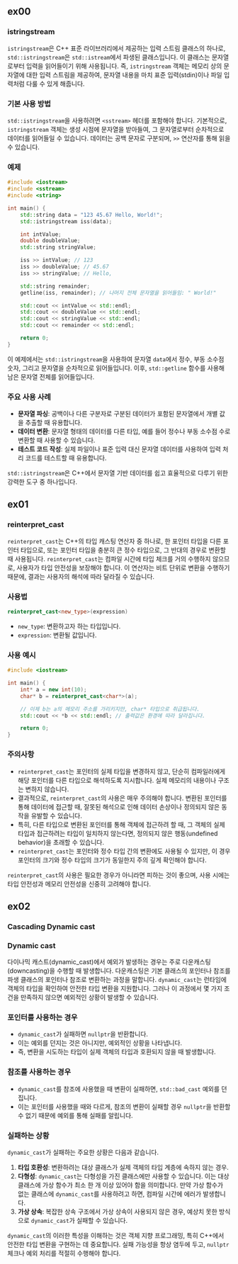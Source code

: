 ## ex00

### istringstream
`istringstream`은 C++ 표준 라이브러리에서 제공하는 입력 스트림 클래스의 하나로, `std::istringstream`은 `std::istream`에서 파생된 클래스입니다.
이 클래스는 문자열로부터 입력을 읽어들이기 위해 사용됩니다. 
즉, `istringstream` 객체는 메모리 상의 문자열에 대한 입력 스트림을 제공하여, 문자열 내용을 마치 표준 입력(stdin)이나 파일 입력처럼 다룰 수 있게 해줍니다.

### 기본 사용 방법

`std::istringstream`을 사용하려면 `<sstream>` 헤더를 포함해야 합니다.
기본적으로, `istringstream` 객체는 생성 시점에 문자열을 받아들여, 그 문자열로부터 순차적으로 데이터를 읽어들일 수 있습니다.
데이터는 공백 문자로 구분되며, `>>` 연산자를 통해 읽을 수 있습니다. 

### 예제

```cpp
#include <iostream>
#include <sstream>
#include <string>

int main() {
    std::string data = "123 45.67 Hello, World!";
    std::istringstream iss(data);

    int intValue;
    double doubleValue;
    std::string stringValue;

    iss >> intValue; // 123
    iss >> doubleValue; // 45.67
    iss >> stringValue; // Hello,

    std::string remainder;
    getline(iss, remainder); // 나머지 전체 문자열을 읽어들임: " World!"

    std::cout << intValue << std::endl;
    std::cout << doubleValue << std::endl;
    std::cout << stringValue << std::endl;
    std::cout << remainder << std::endl;

    return 0;
}
```

이 예제에서는 `std::istringstream`을 사용하여 문자열 `data`에서 정수, 부동 소수점 숫자, 그리고 문자열을 순차적으로 읽어들입니다.
이후, `std::getline` 함수를 사용해 남은 문자열 전체를 읽어들입니다.

### 주요 사용 사례

- **문자열 파싱**: 공백이나 다른 구분자로 구분된 데이터가 포함된 문자열에서 개별 값을 추출할 때 유용합니다.
- **데이터 변환**: 문자열 형태의 데이터를 다른 타입, 예를 들어 정수나 부동 소수점 수로 변환할 때 사용할 수 있습니다.
- **테스트 코드 작성**: 실제 파일이나 표준 입력 대신 문자열 데이터를 사용하여 입력 처리 코드를 테스트할 때 유용합니다.

`std::istringstream`은 C++에서 문자열 기반 데이터를 쉽고 효율적으로 다루기 위한 강력한 도구 중 하나입니다.

## ex01

### reinterpret_cast
`reinterpret_cast`는 C++의 타입 캐스팅 연산자 중 하나로, 한 포인터 타입을 다른 포인터 타입으로, 또는 포인터 타입을 충분히 큰 정수 타입으로, 그 반대의 경우로 변환할 때 사용됩니다. 
`reinterpret_cast`는 컴파일 시간에 타입 체크를 거의 수행하지 않으므로, 사용자가 타입 안전성을 보장해야 합니다.
이 연산자는 비트 단위로 변환을 수행하기 때문에, 결과는 사용자의 해석에 따라 달라질 수 있습니다.

### 사용법

```cpp
reinterpret_cast<new_type>(expression)
```

- `new_type`: 변환하고자 하는 타입입니다.
- `expression`: 변환될 값입니다.

### 사용 예시

```cpp
#include <iostream>

int main() {
    int* a = new int(10);
    char* b = reinterpret_cast<char*>(a);

    // 이제 b는 a의 메모리 주소를 가리키지만, char* 타입으로 취급됩니다.
    std::cout << *b << std::endl; // 출력값은 환경에 따라 달라집니다.

    return 0;
}
```

### 주의사항
- `reinterpret_cast`는 포인터의 실제 타입을 변경하지 않고, 단순히 컴파일러에게 해당 포인터를 다른 타입으로 해석하도록 지시합니다. 실제 메모리의 내용이나 구조는 변하지 않습니다.
- 결과적으로, `reinterpret_cast`의 사용은 매우 주의해야 합니다. 변환된 포인터를 통해 데이터에 접근할 때, 잘못된 해석으로 인해 데이터 손상이나 정의되지 않은 동작을 유발할 수 있습니다.
- 특히, 다른 타입으로 변환된 포인터를 통해 객체에 접근하려 할 때, 그 객체의 실제 타입과 접근하려는 타입이 일치하지 않는다면, 정의되지 않은 행동(undefined behavior)을 초래할 수 있습니다.
- `reinterpret_cast`는 포인터와 정수 타입 간의 변환에도 사용될 수 있지만, 이 경우 포인터의 크기와 정수 타입의 크기가 동일한지 주의 깊게 확인해야 합니다.

`reinterpret_cast`의 사용은 필요한 경우가 아니라면 피하는 것이 좋으며, 사용 시에는 타입 안전성과 메모리 안전성을 신중히 고려해야 합니다.

## ex02

### Cascading Dynamic cast

### Dynamic cast
다이나믹 캐스트(dynamic_cast)에서 예외가 발생하는 경우는 주로 다운캐스팅(downcasting)을 수행할 때 발생합니다. 
다운캐스팅은 기본 클래스의 포인터나 참조를 파생 클래스의 포인터나 참조로 변환하는 과정을 말합니다. 
`dynamic_cast`는 런타임에 객체의 타입을 확인하여 안전한 타입 변환을 지원합니다. 
그러나 이 과정에서 몇 가지 조건을 만족하지 않으면 예외적인 상황이 발생할 수 있습니다.

### 포인터를 사용하는 경우
- `dynamic_cast`가 실패하면 `nullptr`을 반환합니다. 
- 이는 예외를 던지는 것은 아니지만, 예외적인 상황을 나타냅니다. 
- 즉, 변환을 시도하는 타입이 실제 객체의 타입과 호환되지 않을 때 발생합니다.

### 참조를 사용하는 경우

- `dynamic_cast`를 참조에 사용했을 때 변환이 실패하면, `std::bad_cast` 예외를 던집니다. 
- 이는 포인터를 사용했을 때와 다르게, 참조의 변환이 실패할 경우 `nullptr`을 반환할 수 없기 때문에 예외를 통해 실패를 알립니다.

### 실패하는 상황

`dynamic_cast`가 실패하는 주요한 상황은 다음과 같습니다.

1. **타입 호환성**: 변환하려는 대상 클래스가 실제 객체의 타입 계층에 속하지 않는 경우.
2. **다형성**: `dynamic_cast`는 다형성을 가진 클래스에만 사용할 수 있습니다. 이는 대상 클래스에 가상 함수가 최소 한 개 이상 있어야 함을 의미합니다. 만약 가상 함수가 없는 클래스에 `dynamic_cast`를 사용하려고 하면, 컴파일 시간에 에러가 발생합니다.
3. **가상 상속**: 복잡한 상속 구조에서 가상 상속이 사용되지 않은 경우, 예상치 못한 방식으로 `dynamic_cast`가 실패할 수 있습니다.

`dynamic_cast`의 이러한 특성을 이해하는 것은 객체 지향 프로그래밍, 특히 C++에서 안전한 타입 변환을 구현하는 데 중요합니다. 실패 가능성을 항상 염두에 두고, `nullptr` 체크나 예외 처리를 적절히 수행해야 합니다.
